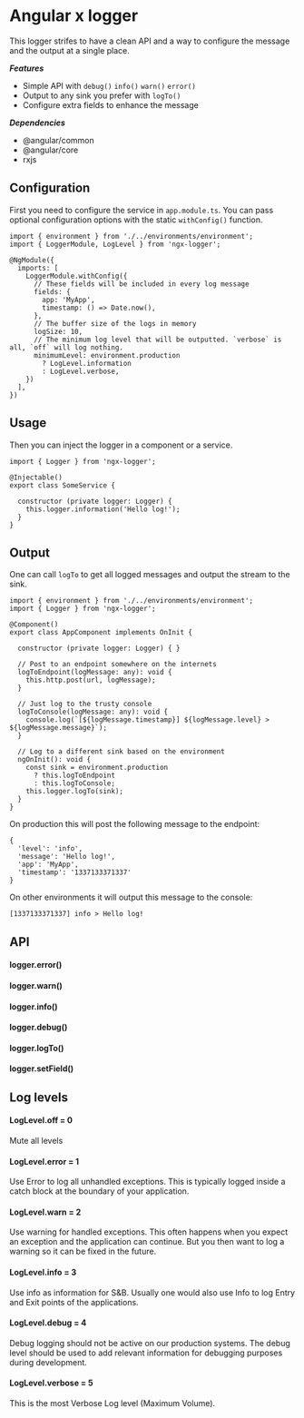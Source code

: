 # Angular x logger

This logger strifes to have a clean API and a way to configure the message and the output at a single place.

***Features***
- Simple API with `debug()` `info()` `warn()` `error()`
- Output to any sink you prefer with `logTo()`
- Configure extra fields to enhance the message

***Dependencies***
- @angular/common
- @angular/core
- rxjs

## Configuration

First you need to configure the service in `app.module.ts`. You can pass optional configuration options with the static `withConfig()` function.

    import { environment } from './../environments/environment';
    import { LoggerModule, LogLevel } from 'ngx-logger';

    @NgModule({
      imports: [
        LoggerModule.withConfig({
          // These fields will be included in every log message
          fields: {
            app: 'MyApp',
            timestamp: () => Date.now(),
          },
          // The buffer size of the logs in memory
          logSize: 10, 
          // The minimum log level that will be outputted. `verbose` is all, `off` will log nothing.
          minimumLevel: environment.production
            ? LogLevel.information
            : LogLevel.verbose,
        })
      ],
    })

## Usage

Then you can inject the logger in a component or a service.

    import { Logger } from 'ngx-logger';

    @Injectable()
    export class SomeService {
    
      constructor (private logger: Logger) {
        this.logger.information('Hello log!');
      }
    }

## Output

One can call `logTo` to get all logged messages and output the stream to the sink.

    import { environment } from './../environments/environment';
    import { Logger } from 'ngx-logger';

    @Component()
    export class AppComponent implements OnInit {

      constructor (private logger: Logger) { }

      // Post to an endpoint somewhere on the internets
      logToEndpoint(logMessage: any): void {
        this.http.post(url, logMessage);
      }

      // Just log to the trusty console
      logToConsole(logMessage: any): void {
        console.log(`[${logMessage.timestamp}] ${logMessage.level} > ${logMessage.message}`);
      }

      // Log to a different sink based on the environment
      ngOnInit(): void {
        const sink = environment.production
          ? this.logToEndpoint
          : this.logToConsole;
        this.logger.logTo(sink);
      }
    }
    
On production this will post the following message to the endpoint:

    {
      'level': 'info',
      'message': 'Hello log!',
      'app': 'MyApp',
      'timestamp': '1337133371337'
    }

On other environments it will output this message to the console:

    [1337133371337] info > Hello log!

## API

#### logger.error()
#### logger.warn()
#### logger.info()
#### logger.debug()

#### logger.logTo()
#### logger.setField()

## Log levels
#### LogLevel.off = 0
Mute all levels
#### LogLevel.error = 1
Use Error to log all unhandled exceptions.
This is typically logged inside a catch block at the boundary of your application.
#### LogLevel.warn = 2
Use warning for handled exceptions.
This often happens when you expect an exception and the application can continue.
But you then want to log a warning so it can be fixed in the future.
#### LogLevel.info = 3
Use info as information for S&B.
Usually one would also use Info to log Entry and Exit points of the applications.
#### LogLevel.debug = 4
Debug logging should not be active on our production systems.
The debug level should be used to add relevant information for debugging purposes during development.
#### LogLevel.verbose = 5
This is the most Verbose Log level (Maximum Volume).
